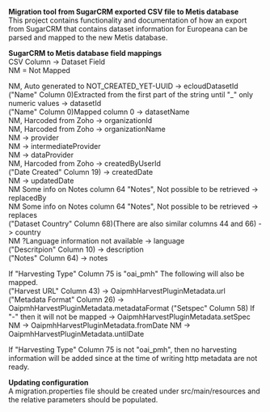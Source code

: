 **Migration tool from SugarCRM exported CSV file to Metis database**  
This project contains functionality and documentation of how an export from SugarCRM that contains
dataset information for Europeana can be parsed and mapped to the new Metis database.  


**SugarCRM to Metis database field mappings**  
CSV Column -> Dataset Field  
NM = Not Mapped  
  
NM, Auto generated to NOT_CREATED_YET-UUID -> ecloudDatasetId  
("Name" Column 0)Extracted from the first part of the string until "_" only numeric values -> datasetId  
("Name" Column 0)Mapped column 0 -> datasetName  
NM, Harcoded from Zoho -> organizationId  
NM, Harcoded from Zoho -> organizationName  
NM -> provider  
NM -> intermediateProvider  
NM -> dataProvider  
NM, Harcoded from Zoho -> createdByUserId  
("Date Created" Column 19) -> createdDate  
NM -> updatedDate  
NM Some info on Notes column 64 "Notes", Not possible to be retrieved -> replacedBy  
NM Some info on Notes column 64 "Notes", Not possible to be retrieved -> replaces  
("Dataset Country" Column 68)(There are also similar columns 44 and 66) -> country  
NM ?Language information not available -> language  
("Descritpion" Column 10) -> description    
("Notes" Column 64) -> notes

If "Harvesting Type" Column 75 is "oai_pmh" The following will also be mapped.  
("Harvest URL" Column 43) -> OaipmhHarvestPluginMetadata.url
("Metadata Format" Column 26) -> OaipmhHarvestPluginMetadata.metadataFormat
("Setspec" Column 58) If "-" then it will not be mapped -> OaipmhHarvestPluginMetadata.setSpec
NM -> OaipmhHarvestPluginMetadata.fromDate
NM -> OaipmhHarvestPluginMetadata.untilDate

If "Harvesting Type" Column 75 is not "oai_pmh", then no harvesting information will be added
since at the time of writing http metadata are not ready.


**Updating configuration**  
A migration.properties file should be created under src/main/resources and the relative parameters should be populated. 

